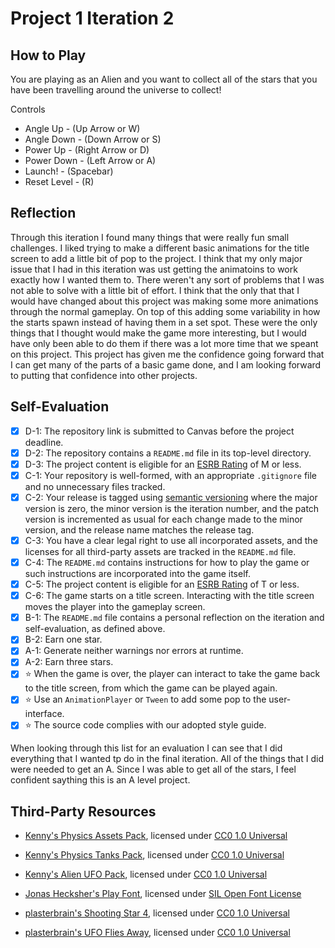 # Project 1 Iteration 2

## How to Play

You are playing as an Alien and you want to collect all of the stars that you have been travelling around the universe to collect!

Controls
- Angle Up - (Up Arrow or W)
- Angle Down - (Down Arrow or S)
- Power Up - (Right Arrow or D)
- Power Down - (Left Arrow or A)
- Launch! - (Spacebar)
- Reset Level - (R)

## Reflection

Through this iteration I found many things that were really fun small challenges. I liked trying to make a different basic animations for the title screen to add a little bit of pop to the project. I think that my only major issue that I had in this iteration was ust getting the animatoins to work exactly how I wanted them to. There weren't any sort of problems that I was not able to solve with a little bit of effort. I think that the only that that I would have changed about this project was making some more animations through the normal gameplay. On top of this adding some variability in how the starts spawn instead of having them in a set spot. These were the only things that I thought would make the game more interesting, but I would have only been able to do them if there was a lot more time that we speant on this project. This project has given me the confidence going forward that I can get many of the parts of a basic game done, and I am looking forward to putting that confidence into other projects.

## Self-Evaluation

- [X] D-1: The repository link is submitted to Canvas before the project deadline.
- [X] D-2: The repository contains a <code>README.md</code> file in its top-level directory.
- [X] D-3: The project content is eligible for an <a href="https://www.esrb.org/ratings-guide/">ESRB Rating</a> of M or less.
- [X] C-1: Your repository is well-formed, with an appropriate <code>.gitignore</code> file and no unnecessary files tracked.
- [X] C-2: Your release is tagged using <a href="https://semver.org/">semantic versioning</a> where the major version is zero, the minor version is the iteration number, and the patch version is incremented as usual for each change made to the minor version, and the release name matches the release tag.
- [X] C-3: You have a clear legal right to use all incorporated assets, and the licenses for all third-party assets are tracked in the <code>README.md</code> file.
- [X] C-4: The <code>README.md</code> contains instructions for how to play the game or such instructions are incorporated into the game itself.
- [X] C-5: The project content is eligible for an <a href="https://www.esrb.org/ratings-guide/">ESRB Rating</a> of T or less.
- [X] C-6: The game starts on a title screen. Interacting with the title screen moves the player into the gameplay screen.
- [X] B-1: The <code>README.md</code> file contains a personal reflection on the iteration and self-evaluation, as defined above.
- [X] B-2: Earn one star.
- [X] A-1: Generate neither warnings nor errors at runtime.
- [X] A-2: Earn three stars.
- [X] ⭐ When the game is over, the player can interact to take the game back to the title screen, from which the game can be played again.
- [X] ⭐ Use an <code>AnimationPlayer</code> or <code>Tween</code> to add some pop to the user-interface.
- [X] ⭐ The source code complies with our adopted style guide.

When looking through this list for an evaluation I can see that I did everything that I wanted tp do in the final iteration.
All of the things that I did were needed to get an A.
Since I was able to get all of the stars, I feel confident saything this is an A level project.

## Third-Party Resources

- [Kenny's Physics Assets Pack](https://kenney.nl/assets/physics-assets), licensed under 
[CC0 1.0 Universal](https://creativecommons.org/publicdomain/zero/1.0/)

- [Kenny's Physics Tanks Pack](https://kenney.nl/assets/tanks), licensed under 
[CC0 1.0 Universal](https://creativecommons.org/publicdomain/zero/1.0/)

- [Kenny's Alien UFO Pack](https://kenney.nl/assets/alien-ufo-pack), licensed under 
[CC0 1.0 Universal](https://creativecommons.org/publicdomain/zero/1.0/)

- [Jonas Hecksher's Play Font](https://fonts.google.com/specimen/Play#standard-styles), licensed under [SIL Open Font License](https://scripts.sil.org/cms/scripts/page.php?site_id=nrsi&id=OFL)

- [plasterbrain's Shooting Star 4](https://freesound.org/people/plasterbrain/sounds/351810/), licensed under [CC0 1.0 Universal](https://creativecommons.org/publicdomain/zero/1.0/)

- [plasterbrain's UFO Flies Away](https://freesound.org/people/plasterbrain/sounds/395500/), licensed under [CC0 1.0 Universal](https://creativecommons.org/publicdomain/zero/1.0/)
